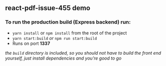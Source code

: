 ## react-pdf-issue-455 demo

### To run the production build (Express backend) run:

 - `yarn install` or `npm install` from the root of the project
 - `yarn start:build` _or_ `npm run start:build`
 - Runs on port **1337**
 
_the `build` directory is included, so you should not have to build the front end yourself, just install dependencies and you're good to go_ 